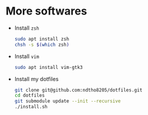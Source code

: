 # More softwares

- Install `zsh`

  ```sh
  sudo apt install zsh
  chsh -s $(which zsh)
  ```

- Install `vim`

  ```sh
  sudo apt install vim-gtk3
  ```

- Install my dotfiles

  ```sh
  git clone git@github.com:ndtho8205/dotfiles.git
  cd dotfiles
  git submodule update --init --recursive
  ./install.sh
  ```
